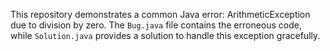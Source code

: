 This repository demonstrates a common Java error: ArithmeticException due to division by zero. The `Bug.java` file contains the erroneous code, while `Solution.java` provides a solution to handle this exception gracefully.